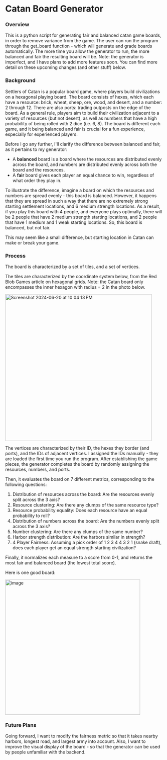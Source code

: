 # Catan Board Generator

### Overview
This is a python script for generating fair and balanced catan game boards, in order to remove variance from the game. The user can run the program through the get_board function - which will generate and grade boards automatically. The more time you allow the generator to run, the more balanced and fair the resulting board will be. Note: the generator is imperfect, and I have plans to add more features soon. You can find more detail on these upcoming changes (and other stuff) below.

### Background
Settlers of Catan is a popular board game, where players build civilizations on a hexagonal playing board. The board consists of hexes, which each have a resource: brick, wheat, sheep, ore, wood, and desert, and a number: 2 through 12. There are also ports: trading outposts on the edge of the board. As a general rule, players aim to build their civilization adjacent to a variety of resources (but not desert), as well as numbers that have a high probability of being rolled with 2 dice (i.e. 6, 8). The board is different each game, and it being balanced and fair is crucial for a fun experience, especially for experienced players. 

Before I go any further, I'll clarify the difference between balanced and fair, as it pertains to my generator:

* A **balanced** board is a board where the resources are distributed evenly across the board, and numbers are distributed evenly across both the board and the resources.
* A **fair** board gives each player an equal chance to win, regardless of what order they play in. 

To illustrate the difference, imagine a board on which the resources and numbers are spread evenly - this board is balanced. However, it happens that they are spread in such a way that there are no extremely strong starting settlement locations, and 6 medium strength locations. As a result, if you play this board with 4 people, and everyone plays optimally, there will be 2 people that have 2 medium strength starting locations, and 2 people that have 1 medium and 1 weak starting locations. So, this board is balanced, but not fair. 

This may seem like a small difference, but starting location in Catan can make or break your game. 

### Process
The board is characterized by a set of tiles, and a set of vertices.  

The tiles are characterized by the coordinate system below, from the Red Blob Games article on hexagonal grids. Note: the Catan board only encompasses the inner hexagon with radius = 2 in the photo below.


<img width="467" alt="Screenshot 2024-06-20 at 10 04 13 PM" src="https://github.com/quinnrenaghan/catan-board-gen/assets/116096425/91d1bd7a-09c8-4c0f-9005-a2e05372620c">


The vertices are characterized by their ID, the hexes they border (and ports), and the IDs of adjacent vertices. I assigned the IDs manually - they are loaded the first time you run the program. After establishing the game pieces, the generator completes the board by randomly assigning the resources, numbers, and ports. 

Then, it evaluates the board on 7 different metrics, corresponding to the following questions:
1. Distribution of resources across the board: Are the resources evenly split across the 3 axis?
2. Resource clustering: Are there any clumps of the same resource type?
3. Resource probability equality: Does each resource have an equal probability to roll?
4. Distribution of numbers across the board: Are the numbers evenly split across the 3 axis?
5. Number clustering: Are there any clumps of the same number?
6. Harbor strength distribution: Are the harbors similar in strength?
7. 4 Player Fairness: Assuming a pick order of 1 2 3 4 4 3 2 1 (snake draft), does each player get an equal strength starting civilization?

Finally, it normalizes each measure to a score from 0-1, and returns the most fair and balanced board (the lowest total score).

Here is one good board:

<img width="430" alt="image" src="https://github.com/quinnrenaghan/catan-board-gen/assets/116096425/be184553-4c58-4ace-a6b1-ce77af879abd">


### Future Plans

Going forward, I want to modify the fairness metric so that it takes nearby harbors, longest road, and largest army into account. Also, I want to improve the visual display of the board - so that the generator can be used by people unfamiliar with the backend. 

